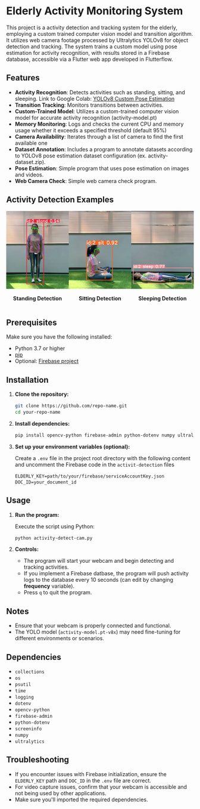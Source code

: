 # Elderly Activity Monitoring System
This project is a activity detection and tracking system for the elderly, employing a custom trained computer vision model and transition algorithm. It utilizes web camera footage processed by Ultralytics YOLOv8 for object detection and tracking. The system trains a custom model using pose estimation for activity recognition, with results stored in a Firebase database, accessible via a Flutter web app developed in Flutterflow.

## Features
- **Activity Recognition**: Detects activities such as standing, sitting, and sleeping. Link to Google Colab: [YOLOv8 Custom Pose Estimation](https://colab.research.google.com/drive/1KIdEeraimaSSi6q0DvRHfmBwo2SIXseF?usp=sharing)
- **Transition Tracking**: Monitors transitions between activities.
- **Custom-Trained Model**: Utilizes a custom-trained computer vision model for accurate activity recognition (activity-model.pt)
- **Memory Monitoring**: Logs and checks the current CPU and memory usage whether it exceeds a specified threshold (default 95%)
- **Camera Availability**: Iterates through a list of camera to find the first available one
- **Dataset Annotation**: Includes a program to annotate datasets according to YOLOv8 pose estimation dataset configuration (ex. activity-dataset.zip).
- **Pose Estimation**: Simple program that uses pose estimation on images and videos.
- **Web Camera Check**: Simple web camera check program.

## Activity Detection Examples

<div style="display: flex; flex-direction: row; justify-content: space-evenly">

  <div style="text-align: center;">
    <img src="examples/stand-example.png" alt="Stand detection" style="width: 200px;">
    <p><strong>Standing Detection</strong></p>
  </div>

  <div style="text-align: center;">
    <img src="examples/sit-example.png" alt="Sit detection" style="width: 200px;">
    <p><strong>Sitting Detection</strong></p>
  </div>

  <div style="text-align: center;">
    <img src="examples/sleep-example.png" alt="Sleep detection" style="width: 200px;">
    <p><strong>Sleeping Detection</strong></p>
  </div>

</div>

## Prerequisites

Make sure you have the following installed:

- Python 3.7 or higher
- [pip](https://pip.pypa.io/en/stable/installation/)
- Optional: [Firebase project](https://firebase.google.com/)

## Installation

1. **Clone the repository:**

   ```bash
   git clone https://github.com/repo-name.git
   cd your-repo-name
   ```

2. **Install dependencies:**

   ```bash
   pip install opencv-python firebase-admin python-dotenv numpy ultralytics
   ```

3. **Set up your environment variables (optional):**

   Create a `.env` file in the project root directory with the following content and uncomment the Firebase code in the `activit-detection` files

   ```env
   ELDERLY_KEY=path/to/your/firebase/serviceAccountKey.json
   DOC_ID=your_document_id
   ```

## Usage

1. **Run the program:**

   Execute the script using Python:

   ```bash
   python activity-detect-cam.py
   ```

2. **Controls:**

   - The program will start your webcam and begin detecting and tracking activities.
   - If you implement a Firebase datbase, the program will push activity logs to the database every 10 seconds (can edit by changing **frequency** variable).
   - Press `q` to quit the program.

## Notes

- Ensure that your webcam is properly connected and functional.
- The YOLO model  (`activity-model.pt-v8x`) may need fine-tuning for different environments or scenarios.

## Dependencies

- `collections`
- `os`
- `psutil`
- `time`
- `logging`
- `dotenv`
- `opencv-python`
- `firebase-admin`
- `python-dotenv`
- `screeninfo`
- `numpy`
- `ultralytics`

## Troubleshooting

- If you encounter issues with Firebase initialization, ensure the `ELDERLY_KEY` path and `DOC_ID` in the `.env` file are correct.
- For video capture issues, confirm that your webcam is accessible and not being used by other applications.
- Make sure you'll imported the required dependencies.



  
